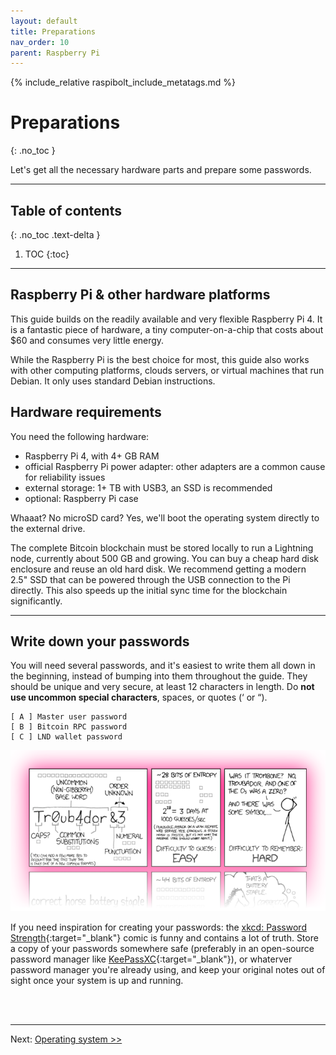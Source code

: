 ```yaml
---
layout: default
title: Preparations
nav_order: 10
parent: Raspberry Pi
---
```

<!-- markdownlint-disable MD014 MD022 MD025 MD040 -->
{% include_relative raspibolt_include_metatags.md %}

# Preparations
{: .no_toc }

Let's get all the necessary hardware parts and prepare some passwords.

---

## Table of contents
{: .no_toc .text-delta }

1. TOC
{:toc}

---

## Raspberry Pi & other hardware platforms
This guide builds on the readily available and very flexible Raspberry Pi 4.
It is a fantastic piece of hardware, a tiny computer-on-a-chip that costs about $60 and consumes very little energy.

While the Raspberry Pi is the best choice for most, this guide also works with other computing platforms, clouds servers, or virtual machines that run Debian.
It only uses standard Debian instructions.

## Hardware requirements

You need the following hardware:

* Raspberry Pi 4, with 4+ GB RAM
* official Raspberry Pi power adapter: other adapters are a common cause for reliability issues
* external storage: 1+ TB with USB3, an SSD is recommended
* optional: Raspberry Pi case

Whaaat? No microSD card? Yes, we'll boot the operating system directly to the external drive.

The complete Bitcoin blockchain must be stored locally to run a Lightning node, currently about 500 GB and growing.
You can buy a cheap hard disk enclosure and reuse an old hard disk.
We recommend getting a modern 2.5" SSD that can be powered through the USB connection to the Pi directly.
This also speeds up the initial sync time for the blockchain significantly.

---

## Write down your passwords

You will need several passwords, and it's easiest to write them all down in the beginning, instead of bumping into them throughout the guide.
They should be unique and very secure, at least 12 characters in length. Do **not use uncommon special characters**, spaces, or quotes (‘ or “).

```console
[ A ] Master user password
[ B ] Bitcoin RPC password
[ C ] LND wallet password
```

![xkcd: Password Strength](images/preparations_xkcd.png)

If you need inspiration for creating your passwords: the [xkcd: Password Strength](https://xkcd.com/936/){:target="_blank"} comic is funny and contains a lot of truth.
Store a copy of your passwords somewhere safe (preferably in an open-source password manager like [KeePassXC](https://keepassxc.org/){:target="_blank"}), or whaterver password manager you're already using, and keep your original notes out of sight once your system is up and running.

<br /><br />

---

Next: [Operating system >>](raspibolt_20_pi.md)
